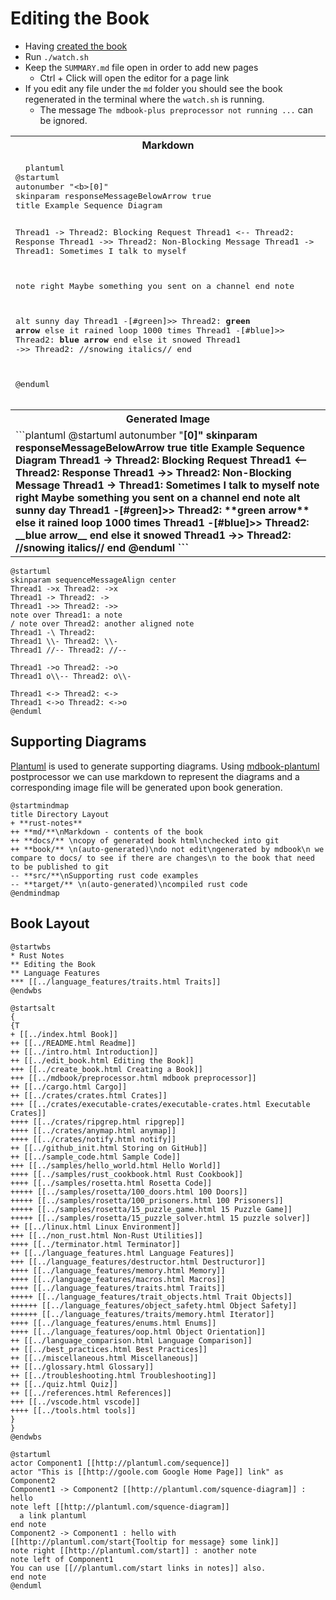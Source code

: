 # Editing the Book

- Having [created the book](./create_book.md)
- Run `./watch.sh`
- Keep the `SUMMARY.md` file open in order to add new pages
  - Ctrl + Click will open the editor for a page link
- If you edit any file under the `md` folder you should see the book regenerated in the terminal where the `watch.sh` is running.
  - The message `The mdbook-plus preprocessor not running ...` can be ignored.

<table>
<tr><th>Markdown</th></tr>
<tr><td>
<pre>
  plantuml
@startuml
autonumber "&lt;b&gt;[0]"
skinparam responseMessageBelowArrow true
title Example Sequence Diagram

Thread1 -> Thread2: Blocking Request
Thread1 <-- Thread2: Response
Thread1 ->> Thread2: Non-Blocking Message
Thread1 -> Thread1: Sometimes I talk to myself

note right
Maybe something you sent on a channel
end note

alt sunny day
  Thread1 -[#green]>> Thread2: **green arrow**
else it rained
  loop 1000 times
  Thread1 -[#blue]>> Thread2: __blue arrow__
  end
else it snowed
  Thread1 ->> Thread2: //snowing italics//
end

@enduml
</pre>
</td></tr>
<tr><th>Generated Image</th></tr>
</td><td>
```plantuml
@startuml
autonumber "<b>[0]"
skinparam responseMessageBelowArrow true
title Example Sequence Diagram
Thread1 -> Thread2: Blocking Request
Thread1 <-- Thread2: Response
Thread1 ->> Thread2: Non-Blocking Message
Thread1 -> Thread1: Sometimes I talk to myself
note right
Maybe something you sent on a channel
end note
alt sunny day
  Thread1 -[#green]>> Thread2: **green arrow**
else it rained
  loop 1000 times
  Thread1 -[#blue]>> Thread2: __blue arrow__
  end
else it snowed
  Thread1 ->> Thread2: //snowing italics//
end
@enduml
```
</td></tr>
</table>

```plantuml
@startuml
skinparam sequenceMessageAlign center
Thread1 ->x Thread2: ->x
Thread1 -> Thread2: ->
Thread1 ->> Thread2: ->>
note over Thread1: a note
/ note over Thread2: another aligned note
Thread1 -\ Thread2:
Thread1 \\- Thread2: \\-
Thread1 //-- Thread2: //--

Thread1 ->o Thread2: ->o
Thread1 o\\-- Thread2: o\\-

Thread1 <-> Thread2: <->
Thread1 <->o Thread2: <->o
@enduml
```

## Supporting Diagrams

[Plantuml](https://plantuml.com/) is used to generate supporting diagrams.
Using [mdbook-plantuml](https://crates.io/crates/mdbook-plantuml) postprocessor we can use markdown to represent the diagrams and a corresponding image file will be generated upon book generation.

```plantuml
@startmindmap
title Directory Layout
+ **rust-notes**
++ **md/**\nMarkdown - contents of the book
++ **docs/** \ncopy of generated book html\nchecked into git
++ **book/** \n(auto-generated)\ndo not edit\ngenerated by mdbook\n we compare to docs/ to see if there are changes\n to the book that need to be published to git
-- **src/**\nSupporting rust code examples
-- **target/** \n(auto-generated)\ncompiled rust code
@endmindmap
```

## Book Layout

```plantuml
@startwbs
* Rust Notes
** Editing the Book
** Language Features
*** [[../language_features/traits.html Traits]]
@endwbs
```

```plantuml
@startsalt
{
{T
+ [[../index.html Book]]
++ [[../README.html Readme]]
++ [[../intro.html Introduction]]
++ [[../edit_book.html Editing the Book]]
+++ [[../create_book.html Creating a Book]]
+++ [[../mdbook/preprocessor.html mdbook preprocessor]]
++ [[../cargo.html Cargo]]
++ [[../crates/crates.html Crates]]
+++ [[../crates/executable-crates/executable-crates.html Executable Crates]]
++++ [[../crates/ripgrep.html ripgrep]]
++++ [[../crates/anymap.html anymap]]
++++ [[../crates/notify.html notify]]
++ [[../github_init.html Storing on GitHub]]
++ [[../sample_code.html Sample Code]]
+++ [[../samples/hello_world.html Hello World]]
++++ [[../samples/rust_cookbook.html Rust Cookbook]]
++++ [[../samples/rosetta.html Rosetta Code]]
+++++ [[../samples/rosetta/100_doors.html 100 Doors]]
+++++ [[../samples/rosetta/100_prisoners.html 100 Prisoners]]
+++++ [[../samples/rosetta/15_puzzle_game.html 15 Puzzle Game]]
+++++ [[../samples/rosetta/15_puzzle_solver.html 15 puzzle solver]]
++ [[../linux.html Linux Environment]]
+++ [[../non_rust.html Non-Rust Utilities]]
++++ [[../terminator.html Terminator]]
++ [[../language_features.html Language Features]]
+++ [[../language_features/destructor.html Destructuror]]
++++ [[../language_features/memory.html Memory]]
++++ [[../language_features/macros.html Macros]]
++++ [[../language_features/traits.html Traits]]
+++++ [[../language_features/trait_objects.html Trait Objects]]
++++++ [[../language_features/object_safety.html Object Safety]]
++++++ [[../language_features/traits/memory.html Iterator]]
++++ [[../language_features/enums.html Enums]]
++++ [[../language_features/oop.html Object Orientation]]
++ [[../language_comparison.html Language Comparison]]
++ [[../best_practices.html Best Practices]]
++ [[../miscellaneous.html Miscellaneous]]
++ [[../glossary.html Glossary]]
++ [[../troubleshooting.html Troubleshooting]]
++ [[../quiz.html Quiz]]
++ [[../references.html References]]
+++ [[../vscode.html vscode]]
++++ [[../tools.html tools]]
}
}
@endwbs
```

```plantuml
@startuml
actor Component1 [[http://plantuml.com/sequence]]
actor "This is [[http://goole.com Google Home Page]] link" as Component2
Component1 -> Component2 [[http://plantuml.com/squence-diagram]] : hello
note left [[http://plantuml.com/squence-diagram]]
  a link plantuml
end note
Component2 -> Component1 : hello with [[http://plantuml.com/start{Tooltip for message} some link]]
note right [[http://plantuml.com/start]] : another note
note left of Component1
You can use [[//plantuml.com/start links in notes]] also.
end note
@enduml
```
